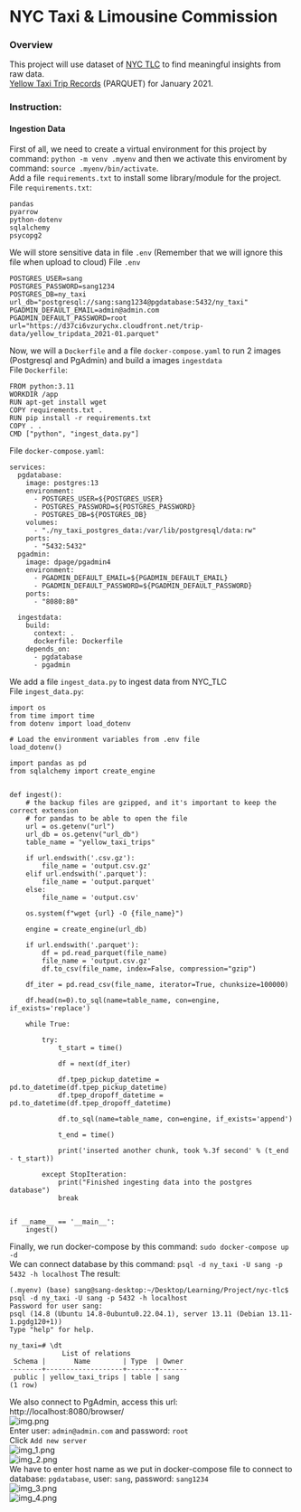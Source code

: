 # NYC Taxi & Limousine Commission  
### Overview
This project will use dataset of [NYC TLC](https://www.nyc.gov/site/tlc/about/tlc-trip-record-data.page) to find meaningful insights from raw data.  
[Yellow Taxi Trip Records](https://d37ci6vzurychx.cloudfront.net/trip-data/yellow_tripdata_2021-01.parquet) (PARQUET) for January 2021.

### Instruction:
#### Ingestion Data
First of all, we need to create a virtual environment for this project by command: `python -m venv .myenv` and then
we activate this enviroment by command: `source .myenv/bin/activate`.  
Add a file `requirements.txt` to install some library/module for the project.
File `requirements.txt`:
```text
pandas
pyarrow
python-dotenv
sqlalchemy
psycopg2
```
We will store sensitive data in file `.env` (Remember that we will ignore this file when upload to cloud)
File `.env`
```text
POSTGRES_USER=sang
POSTGRES_PASSWORD=sang1234
POSTGRES_DB=ny_taxi
url_db="postgresql://sang:sang1234@pgdatabase:5432/ny_taxi"
PGADMIN_DEFAULT_EMAIL=admin@admin.com
PGADMIN_DEFAULT_PASSWORD=root
url="https://d37ci6vzurychx.cloudfront.net/trip-data/yellow_tripdata_2021-01.parquet"
```
Now, we will a `Dockerfile` and a file `docker-compose.yaml` to run 2 images (Postgresql and PgAdmin) and build a images 
`ingestdata`  
File `Dockerfile`:
```text
FROM python:3.11
WORKDIR /app
RUN apt-get install wget
COPY requirements.txt .
RUN pip install -r requirements.txt
COPY . .
CMD ["python", "ingest_data.py"]
```
File `docker-compose.yaml`:
```text
services:
  pgdatabase:
    image: postgres:13
    environment:
      - POSTGRES_USER=${POSTGRES_USER}
      - POSTGRES_PASSWORD=${POSTGRES_PASSWORD}
      - POSTGRES_DB=${POSTGRES_DB}
    volumes:
      - "./ny_taxi_postgres_data:/var/lib/postgresql/data:rw"
    ports:
      - "5432:5432"
  pgadmin:
    image: dpage/pgadmin4
    environment:
      - PGADMIN_DEFAULT_EMAIL=${PGADMIN_DEFAULT_EMAIL}
      - PGADMIN_DEFAULT_PASSWORD=${PGADMIN_DEFAULT_PASSWORD}
    ports:
      - "8080:80"
  
  ingestdata:
    build:
      context: .
      dockerfile: Dockerfile
    depends_on:
      - pgdatabase
      - pgadmin
```
We add a file `ingest_data.py` to ingest data from NYC_TLC  
File `ingest_data.py`:
```text
import os
from time import time
from dotenv import load_dotenv

# Load the environment variables from .env file
load_dotenv()

import pandas as pd
from sqlalchemy import create_engine


def ingest():
    # the backup files are gzipped, and it's important to keep the correct extension
    # for pandas to be able to open the file
    url = os.getenv("url")
    url_db = os.getenv("url_db")
    table_name = "yellow_taxi_trips"

    if url.endswith('.csv.gz'):
        file_name = 'output.csv.gz'
    elif url.endswith('.parquet'):
        file_name = 'output.parquet'
    else:
        file_name = 'output.csv'

    os.system(f"wget {url} -O {file_name}")

    engine = create_engine(url_db)

    if url.endswith('.parquet'):
        df = pd.read_parquet(file_name)
        file_name = 'output.csv.gz'
        df.to_csv(file_name, index=False, compression="gzip")

    df_iter = pd.read_csv(file_name, iterator=True, chunksize=100000)

    df.head(n=0).to_sql(name=table_name, con=engine, if_exists='replace')

    while True:

        try:
            t_start = time()

            df = next(df_iter)

            df.tpep_pickup_datetime = pd.to_datetime(df.tpep_pickup_datetime)
            df.tpep_dropoff_datetime = pd.to_datetime(df.tpep_dropoff_datetime)

            df.to_sql(name=table_name, con=engine, if_exists='append')

            t_end = time()

            print('inserted another chunk, took %.3f second' % (t_end - t_start))

        except StopIteration:
            print("Finished ingesting data into the postgres database")
            break


if __name__ == '__main__':
    ingest()

```
Finally, we run docker-compose by this command: `sudo docker-compose up -d`  
We can connect database by this command: `psql -d ny_taxi -U sang -p 5432 -h localhost`
The result:
```text
(.myenv) (base) sang@sang-desktop:~/Desktop/Learning/Project/nyc-tlc$ psql -d ny_taxi -U sang -p 5432 -h localhost
Password for user sang: 
psql (14.8 (Ubuntu 14.8-0ubuntu0.22.04.1), server 13.11 (Debian 13.11-1.pgdg120+1))
Type "help" for help.

ny_taxi=# \dt
             List of relations
 Schema |       Name        | Type  | Owner 
--------+-------------------+-------+-------
 public | yellow_taxi_trips | table | sang
(1 row)

```
We also connect to PgAdmin, access this url: http://localhost:8080/browser/  
![img.png](imgs%2Fimg.png)  
Enter user: `admin@admin.com` and password: `root`  
Click `Add new server`  
![img_1.png](imgs%2Fimg_1.png)  
![img_2.png](imgs%2Fimg_2.png)  
We have to enter host name as we put in docker-compose file to connect to database: `pgdatabase`, user: `sang`, password: `sang1234`  
![img_3.png](imgs%2Fimg_3.png)  
![img_4.png](imgs%2Fimg_4.png)